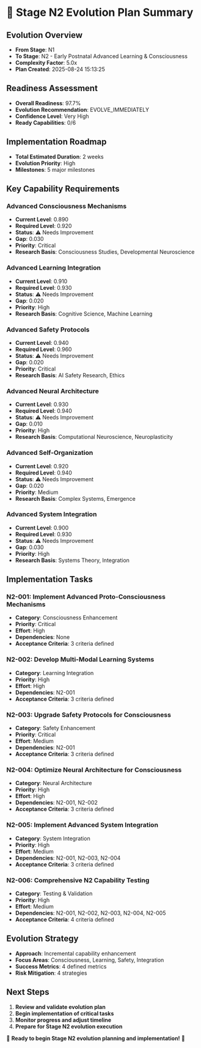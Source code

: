 # 🚀 Stage N2 Evolution Plan Summary

## Evolution Overview
- **From Stage**: N1
- **To Stage**: N2 - Early Postnatal Advanced Learning & Consciousness
- **Complexity Factor**: 5.0x
- **Plan Created**: 2025-08-24 15:13:25

## Readiness Assessment
- **Overall Readiness**: 97.7%
- **Evolution Recommendation**: EVOLVE_IMMEDIATELY
- **Confidence Level**: Very High
- **Ready Capabilities**: 0/6

## Implementation Roadmap
- **Total Estimated Duration**: 2 weeks
- **Evolution Priority**: High
- **Milestones**: 5 major milestones

## Key Capability Requirements

### Advanced Consciousness Mechanisms
- **Current Level**: 0.890
- **Required Level**: 0.920
- **Status**: ⚠️ Needs Improvement
- **Gap**: 0.030
- **Priority**: Critical
- **Research Basis**: Consciousness Studies, Developmental Neuroscience


### Advanced Learning Integration
- **Current Level**: 0.910
- **Required Level**: 0.930
- **Status**: ⚠️ Needs Improvement
- **Gap**: 0.020
- **Priority**: High
- **Research Basis**: Cognitive Science, Machine Learning


### Advanced Safety Protocols
- **Current Level**: 0.940
- **Required Level**: 0.960
- **Status**: ⚠️ Needs Improvement
- **Gap**: 0.020
- **Priority**: Critical
- **Research Basis**: AI Safety Research, Ethics


### Advanced Neural Architecture
- **Current Level**: 0.930
- **Required Level**: 0.940
- **Status**: ⚠️ Needs Improvement
- **Gap**: 0.010
- **Priority**: High
- **Research Basis**: Computational Neuroscience, Neuroplasticity


### Advanced Self-Organization
- **Current Level**: 0.920
- **Required Level**: 0.940
- **Status**: ⚠️ Needs Improvement
- **Gap**: 0.020
- **Priority**: Medium
- **Research Basis**: Complex Systems, Emergence


### Advanced System Integration
- **Current Level**: 0.900
- **Required Level**: 0.930
- **Status**: ⚠️ Needs Improvement
- **Gap**: 0.030
- **Priority**: High
- **Research Basis**: Systems Theory, Integration



## Implementation Tasks

### N2-001: Implement Advanced Proto-Consciousness Mechanisms
- **Category**: Consciousness Enhancement
- **Priority**: Critical
- **Effort**: High
- **Dependencies**: None
- **Acceptance Criteria**: 3 criteria defined


### N2-002: Develop Multi-Modal Learning Systems
- **Category**: Learning Integration
- **Priority**: High
- **Effort**: High
- **Dependencies**: N2-001
- **Acceptance Criteria**: 3 criteria defined


### N2-003: Upgrade Safety Protocols for Consciousness
- **Category**: Safety Enhancement
- **Priority**: Critical
- **Effort**: Medium
- **Dependencies**: N2-001
- **Acceptance Criteria**: 3 criteria defined


### N2-004: Optimize Neural Architecture for Consciousness
- **Category**: Neural Architecture
- **Priority**: High
- **Effort**: High
- **Dependencies**: N2-001, N2-002
- **Acceptance Criteria**: 3 criteria defined


### N2-005: Implement Advanced System Integration
- **Category**: System Integration
- **Priority**: High
- **Effort**: Medium
- **Dependencies**: N2-001, N2-003, N2-004
- **Acceptance Criteria**: 3 criteria defined


### N2-006: Comprehensive N2 Capability Testing
- **Category**: Testing & Validation
- **Priority**: High
- **Effort**: Medium
- **Dependencies**: N2-001, N2-002, N2-003, N2-004, N2-005
- **Acceptance Criteria**: 4 criteria defined



## Evolution Strategy
- **Approach**: Incremental capability enhancement
- **Focus Areas**: Consciousness, Learning, Safety, Integration
- **Success Metrics**: 4 defined metrics
- **Risk Mitigation**: 4 strategies

## Next Steps
1. **Review and validate evolution plan**
2. **Begin implementation of critical tasks**
3. **Monitor progress and adjust timeline**
4. **Prepare for Stage N2 evolution execution**

🎯 **Ready to begin Stage N2 evolution planning and implementation!** 🎯
